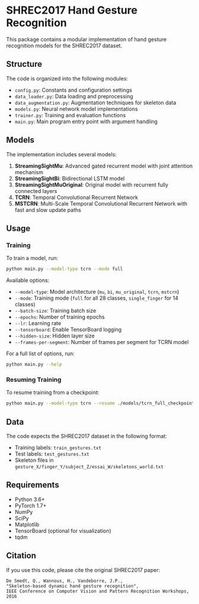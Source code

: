 # SHREC2017 Hand Gesture Recognition

This package contains a modular implementation of hand gesture recognition models for the SHREC2017 dataset.

## Structure

The code is organized into the following modules:

- `config.py`: Constants and configuration settings
- `data_loader.py`: Data loading and preprocessing
- `data_augmentation.py`: Augmentation techniques for skeleton data
- `models.py`: Neural network model implementations
- `trainer.py`: Training and evaluation functions
- `main.py`: Main program entry point with argument handling

## Models

The implementation includes several models:

1. **StreamingSightMu**: Advanced gated recurrent model with joint attention mechanism
2. **StreamingSightBi**: Bidirectional LSTM model
3. **StreamingSightMuOriginal**: Original model with recurrent fully connected layers
4. **TCRN**: Temporal Convolutional Recurrent Network
5. **MSTCRN**: Multi-Scale Temporal Convolutional Recurrent Network with fast and slow update paths

## Usage

### Training

To train a model, run:

```bash
python main.py --model-type tcrn --mode full
```

Available options:
- `--model-type`: Model architecture (`mu`, `bi`, `mu_original`, `tcrn`, `mstcrn`)
- `--mode`: Training mode (`full` for all 28 classes, `single_finger` for 14 classes)
- `--batch-size`: Training batch size
- `--epochs`: Number of training epochs
- `--lr`: Learning rate
- `--tensorboard`: Enable TensorBoard logging
- `--hidden-size`: Hidden layer size
- `--frames-per-segment`: Number of frames per segment for TCRN model

For a full list of options, run:

```bash
python main.py --help
```

### Resuming Training

To resume training from a checkpoint:

```bash
python main.py --model-type tcrn --resume ./models/tcrn_full_checkpoint_epoch50_acc85.00.pt --additional-epochs 50
```

## Data

The code expects the SHREC2017 dataset in the following format:
- Training labels: `train_gestures.txt`
- Test labels: `test_gestures.txt`
- Skeleton files in `gesture_X/finger_Y/subject_Z/essai_W/skeletons_world.txt`

## Requirements

- Python 3.6+
- PyTorch 1.7+
- NumPy
- SciPy
- Matplotlib
- TensorBoard (optional for visualization)
- tqdm

## Citation

If you use this code, please cite the original SHREC2017 paper:

```
De Smedt, Q., Wannous, H., Vandeborre, J.P., 
"Skeleton-based dynamic hand gesture recognition", 
IEEE Conference on Computer Vision and Pattern Recognition Workshops, 2016
``` 